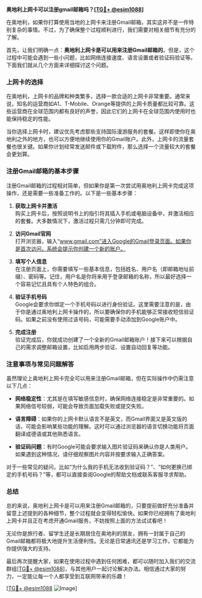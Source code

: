 **奥地利上网卡可以注册gmail邮箱吗？[[TG💪+ @esim1088](https://t.me/s/esim1088)]**

在奥地利，如果你打算使用当地的上网卡来注册Gmail邮箱，其实这并不是一件特别复杂的事情。不过，为了确保整个过程顺利进行，我们需要对相关细节有充分的了解。

首先，让我们明确一点：**奥地利上网卡是可以用来注册Gmail邮箱的**。但是，这个过程中可能会遇到一些小问题，比如网络连接速度、语言设置或者验证码验证等。下面我们就从几个方面来详细探讨这个问题。

### 上网卡的选择

在奥地利，上网卡的品牌和种类繁多，选择一款合适的上网卡非常重要。通常来说，知名的运营商如A1、T-Mobile、Orange等提供的上网卡质量都比较可靠。这些运营商在全球范围内都有良好的声誉，因此它们的上网卡在全球范围内使用时也能保持稳定的性能。

当你选择上网卡时，建议优先考虑那些支持国际漫游服务的套餐。这样即使你在奥地利之外的地方，也可以方便地继续使用你的Gmail账户。此外，上网卡的流量套餐也很关键。如果你计划经常发送邮件或下载附件，那么选择一个流量较大的套餐会更划算。

### 注册Gmail邮箱的基本步骤

注册Gmail邮箱的过程相对简单，但如果你是第一次尝试用奥地利上网卡完成这项操作，还是需要一些准备工作的。以下是一些基本步骤：

1. **获取上网卡并激活**  
   购买上网卡后，按照说明书上的指引将其插入手机或电脑设备中，并激活相应的套餐。大多数情况下，激活过程只需几分钟即可完成。

2. **访问Gmail官网**  
   打开浏览器，输入“www.gmail.com”进入Google的Gmail登录页面。如果你是首次访问，系统会提示你创建一个新的账户。

3. **填写个人信息**  
   在注册页面上，你需要填写一些基本信息，包括姓名、用户名（即邮箱地址前缀）、密码等。记住，用户名是你将来用于登录邮箱的名称，所以最好选择一个容易记忆且具有个人特色的组合。

4. **验证手机号码**  
   Google会要求你绑定一个手机号码以进行身份验证。这里需要注意的是，由于你是通过奥地利上网卡操作的，所以要确保你的手机能够正常接收短信验证码。如果之前没有使用过该号码，可能需要手动添加到Google账户中。

5. **完成注册**  
   验证完成后，你就成功创建了一个全新的Gmail邮箱账户！接下来可以根据自己的需求调整邮箱设置，比如启用两步验证、设置自动回复等功能。

### 注意事项与常见问题解答

虽然理论上奥地利上网卡完全可以用来注册Gmail邮箱，但在实际操作中仍需注意以下几点：

- **网络稳定性**：尤其是在填写敏感信息时，确保网络连接稳定是非常重要的。如果网络信号较弱，可能会导致页面加载失败或提交失败。
  
- **语言障碍**：如果你的上网卡默认语言不是英文，而Gmail界面又是英文版的话，可能会影响某些功能的理解。这时可以通过浏览器的语言切换功能将页面翻译成德语或其他熟悉语言。

- **验证码问题**：有时Google可能会要求输入图片验证码来确认你是人类用户。如果遇到这种情况，请仔细观察图片内容并按要求输入正确答案。

对于一些常见的疑问，比如“为什么我的手机无法收到验证码？”、“如何更换已绑定的手机号码？”等，都可以直接查阅Google的帮助文档或联系客服寻求帮助。

### 总结

总的来说，奥地利上网卡是可以用来注册Gmail邮箱的，只要提前做好充分准备并留意上述提到的各种细节，整个过程就会变得轻松愉快。如果你已经拥有了奥地利上网卡并且正在考虑开通Gmail服务，不妨按照上面的方法试试看吧！

无论你是旅行者、留学生还是长期居住在奥地利的朋友，拥有一封属于自己的Gmail邮箱都将极大地提升生活便利性。无论是日常通讯还是学习工作，它都能为你提供强大的支持。

最后再次提醒大家，如果在使用过程中遇到任何困难，都可以随时加入我们的交流群组[[TG💪+ @esim1088](https://t.me/s/esim1088)]，与其他用户一起讨论解决办法。相信通过大家的努力，一定能让每一个人都享受到互联网带来的乐趣！

[[TG💪+ @esim1088](https://t.me/s/esim1088) ![Image](https://i.postimg.cc/4NQfJmqS/Snipaste-2025-05-13-00-14-12.png)]
